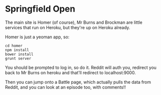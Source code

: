 # Springfield Open

The main site is Homer (of course), Mr Burns and Brockman are little services that run on Heroku, but they're up on Heroku already.

Homer is just a yeoman app, so:

    cd homer
    npm install
    bower install
    grunt server

You should be prompted to log in, so do it. Reddit will auth you, redirect you back to Mr Burns on heroku and that'll redirect to localhost:9000.

Then you can jump onto a Battle page, which actually pulls the data from Reddit, and you can look at an episode too, with comments!!

